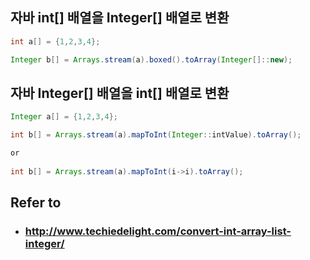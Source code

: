 ## 자바 int[] 배열을 Integer[] 배열로 변환

```java
int a[] = {1,2,3,4};

Integer b[] = Arrays.stream(a).boxed().toArray(Integer[]::new); 
```



## 자바 Integer[] 배열을 int[] 배열로 변환

```java
Integer a[] = {1,2,3,4};

int b[] = Arrays.stream(a).mapToInt(Integer::intValue).toArray();

or
  
int b[] = Arrays.stream(a).mapToInt(i->i).toArray();
```



## Refer to

- ### http://www.techiedelight.com/convert-int-array-list-integer/